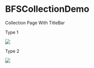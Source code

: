 # BFSCollectionDemo
Collection Page With TitleBar

Type 1

![](https://github.com/BFsAlex/BFSCollectionDemo/blob/master/BFUIDemo/ShowResource/pic1.jpeg)

Type 2

![](https://github.com/BFsAlex/BFSCollectionDemo/blob/master/BFUIDemo/ShowResource/BFSCollectionDemo.jpeg)
